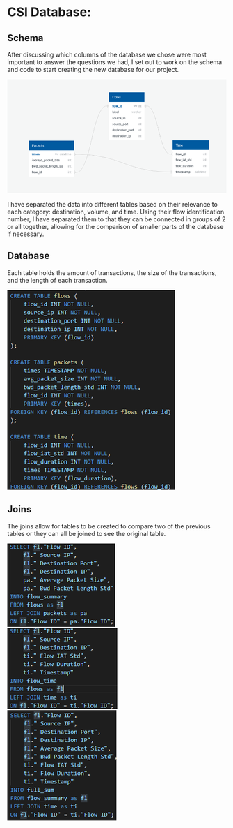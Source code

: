 # CSI Database:

## Schema
After discussing which columns of the database we chose were most important to answer the questions we had, I set out to work on the schema and code to start creating the new database for our project.

![](Resources/schema.PNG)

I have separated the data into different tables based on their relevance to each category: destination, volume, and time. Using their flow identification number, I have separated them to that they can be connected in groups of 2 or all together, allowing for the comparison of smaller parts of the database if necessary.

## Database

Each table holds the amount of transactions, the size of the transactions, and the length of each transaction.

![](Resources/data.PNG)

## Joins

The joins allow for tables to be created to compare two of the previous tables or they can all be joined to see the original table.

![](Resources/join1.PNG)
![](Resources/join2.PNG)
![](Resources/join3.PNG)
